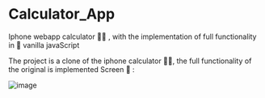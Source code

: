 # Calculator_App
Iphone webapp calculator 📱🧮 , with the implementation of full functionality in 🍦 vanilla javaScript

The project is a clone of the iphone calculator 📱🧮, the full functionality of the original is implemented
Screen 📸 :

![image](https://user-images.githubusercontent.com/94356808/218081125-1b877e09-8861-4f93-b553-a4d33ac4db6b.png)

